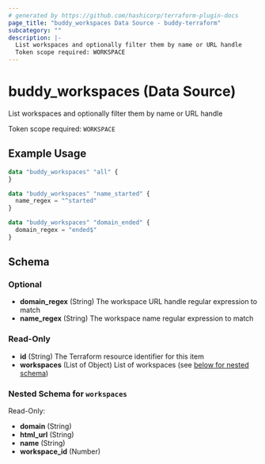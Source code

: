 ```yaml
---
# generated by https://github.com/hashicorp/terraform-plugin-docs
page_title: "buddy_workspaces Data Source - buddy-terraform"
subcategory: ""
description: |-
  List workspaces and optionally filter them by name or URL handle
  Token scope required: WORKSPACE
---
```


# buddy_workspaces (Data Source)

List workspaces and optionally filter them by name or URL handle

Token scope required: `WORKSPACE`

## Example Usage

```terraform
data "buddy_workspaces" "all" {
}

data "buddy_workspaces" "name_started" {
  name_regex = "^started"
}

data "buddy_workspaces" "domain_ended" {
  domain_regex = "ended$"
}
```

<!-- schema generated by tfplugindocs -->
## Schema

### Optional

- **domain_regex** (String) The workspace URL handle regular expression to match
- **name_regex** (String) The workspace name regular expression to match

### Read-Only

- **id** (String) The Terraform resource identifier for this item
- **workspaces** (List of Object) List of workspaces (see [below for nested schema](#nestedatt--workspaces))

<a id="nestedatt--workspaces"></a>
### Nested Schema for `workspaces`

Read-Only:

- **domain** (String)
- **html_url** (String)
- **name** (String)
- **workspace_id** (Number)



